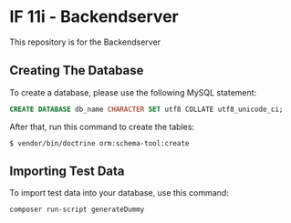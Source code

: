 # IF 11i - Backendserver
This repository is for the Backendserver 


## Creating The Database

To create a database, please use the following MySQL statement:

``` SQL
CREATE DATABASE db_name CHARACTER SET utf8 COLLATE utf8_unicode_ci;
```

After that, run this command to create the tables:

```
$ vendor/bin/doctrine orm:schema-tool:create
```


## Importing Test Data

To import test data into your database, use this command:

```
composer run-script generateDummy
```
